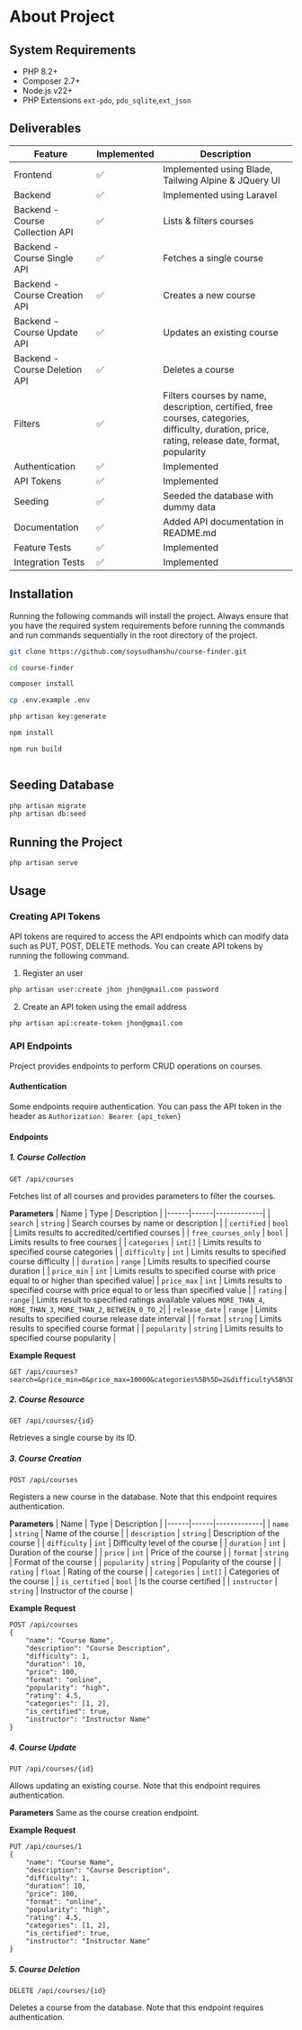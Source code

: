 # About Project

## System Requirements
* PHP 8.2+
* Composer 2.7+
* Node.js v22+
* PHP Extensions `ext-pdo`, `pdo_sqlite`,`ext_json`


## Deliverables

| Feature | Implemented | Description |
|---------|-------------|-------------|
| Frontend | ✅ | Implemented using Blade, Tailwing Alpine & JQuery UI |
| Backend | ✅ | Implemented using Laravel |
| Backend - Course Collection API | ✅ | Lists & filters courses |
| Backend - Course Single API | ✅ | Fetches a single course |
| Backend - Course Creation API | ✅ | Creates a new course |
| Backend - Course Update API | ✅ | Updates an existing course |
| Backend - Course Deletion API | ✅ | Deletes a course |
| Filters | ✅ | Filters courses by name, description, certified, free courses, categories, difficulty, duration, price, rating, release date, format, popularity |
| Authentication | ✅ | Implemented |
| API Tokens | ✅ | Implemented |
| Seeding | ✅ | Seeded the database with dummy data |
| Documentation | ✅ | Added API documentation in README.md |
| Feature Tests | ✅ | Implemented |
| Integration Tests | ✅ | Implemented |


## Installation
Running the following commands will install the project. Always ensure that you have the required system requirements before running the commands and run commands sequentially in the root directory of the project.

```bash
git clone https://github.com/soysudhanshu/course-finder.git

cd course-finder

composer install

cp .env.example .env

php artisan key:generate

npm install

npm run build



```

## Seeding Database
```bash
php artisan migrate
php artisan db:seed
```

## Running the Project
```bash
php artisan serve
```

## Usage

### Creating API Tokens
API tokens are required to access the API endpoints which can modify data such as PUT, POST, DELETE methods. You can create API tokens by running the following command.

1. Register an user
```bash
php artisan user:create jhon jhon@gmail.com password
```

2. Create an API token using the email address
```bash
php artisan api:create-token jhon@gmail.com
```

### API Endpoints
Project provides endpoints to perform CRUD operations on courses.

#### Authentication
Some endpoints require authentication. You can pass the API token in the header as `Authorization: Bearer {api_token}`

#### Endpoints
##### 1. Course Collection

```http
GET /api/courses
```
Fetches list of all courses and provides parameters to filter the courses.

**Parameters**
| Name | Type | Description |
|------|------|-------------|
| `search` | `string` | Search courses by name or description |
| `certified` | `bool` | Limits results to accredited/certified courses |
| `free_courses_only` | `bool` | Limits results to free courses |
| `categories` | `int[]` | Limits results to specified course categories |
| `difficulty` | `int` | Limits results to specified course difficulty |
| `duration` | `range` | Limits results to specified course duration |
| `price_min` | `int` | Limits results to specified course with price equal to or higher than specified value|
| `price_max` | `int` | Limits results to specified course with price equal to or less than specified value |
| `rating` | `range` | Limits result to specified ratings available values  `MORE_THAN_4`, `MORE_THAN_3`, `MORE_THAN_2`, `BETWEEN_0_TO_2`|
| `release_date` | `range` | Limits results to specified course release date interval |
| `format` | `string` | Limits results to specified course format |
| `popularity` | `string` | Limits results to specified course popularity |

**Example Request**
```http
GET /api/courses?search=&price_min=0&price_max=10000&categories%5B%5D=2&difficulty%5B%5D=1&rating=MORE_THAN_4
```

##### 2. Course Resource

```http
GET /api/courses/{id}
```
Retrieves a single course by its ID.

##### 3. Course Creation

```http
POST /api/courses
```
Registers a new course in the database. Note that this endpoint requires authentication.

**Parameters**
| Name | Type | Description |
|------|------|-------------|
| `name` | `string` | Name of the course |
| `description` | `string` | Description of the course |
| `difficulty` | `int` | Difficulty level of the course |
| `duration` | `int` | Duration of the course |
| `price` | `int` | Price of the course |
| `format` | `string` | Format of the course |
| `popularity` | `string` | Popularity of the course |
| `rating` | `float` | Rating of the course |
| `categories` | `int[]` | Categories of the course |
| `is_certified` | `bool` | Is the course certified |
|  `instructor` | `string` | Instructor of the course |

**Example Request**
```http
POST /api/courses
{
    "name": "Course Name",
    "description": "Course Description",
    "difficulty": 1,
    "duration": 10,
    "price": 100,
    "format": "online",
    "popularity": "high",
    "rating": 4.5,
    "categories": [1, 2],
    "is_certified": true,
    "instructor": "Instructor Name"
}
```
##### 4. Course Update

```http
PUT /api/courses/{id}
```
Allows updating an existing course. Note that this endpoint requires authentication.

**Parameters**
Same as the course creation endpoint.

**Example Request**
```http
PUT /api/courses/1
{
    "name": "Course Name",
    "description": "Course Description",
    "difficulty": 1,
    "duration": 10,
    "price": 100,
    "format": "online",
    "popularity": "high",
    "rating": 4.5,
    "categories": [1, 2],
    "is_certified": true,
    "instructor": "Instructor Name"
}
```

##### 5. Course Deletion

```http
DELETE /api/courses/{id}
```
Deletes a course from the database. Note that this endpoint requires authentication.
